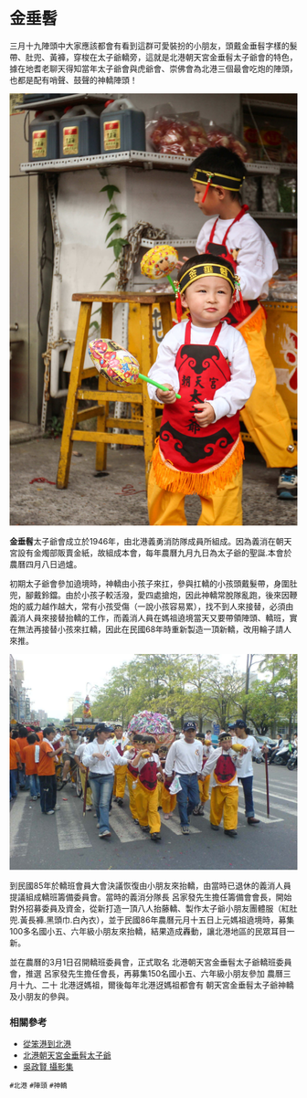 # 金垂髫

三月十九陣頭中大家應該都會有看到這群可愛裝扮的小朋友，頭戴金垂髫字樣的髮帶、肚兜、黃褲，穿梭在太子爺轎旁，這就是北港朝天宮金垂髫太子爺會的特色，據在地耆老聊天得知當年太子爺會與虎爺會、崇佛會為北港三個最會吃炮的陣頭，也都是配有哨聲、鼓聲的神轎陣頭！

![朝天宮金垂髫太子爺的小朋友（吳政賢 攝）](img/001.jpg)

**金垂髫**太子爺會成立於1946年，由北港義勇消防隊成員所組成。因為義消在朝天宮設有金燭部販賣金紙，故組成本會，每年農曆九月九日為太子爺的聖誕.本會於農曆四月八日過爐。

初期太子爺會參加遶境時，神轎由小孩子來扛，參與扛轎的小孩頭戴髮帶，身圍肚兜，腳戴鈴鐺。由於小孩子較活潑，愛四處搶炮，因此神轎常脫隊亂跑，後來因鞭炮的威力越作越大，常有小孩受傷（一說小孩容易累），找不到人來接替，必須由義消人員來接替抬轎的工作，而義消人員在媽祖遶境當天又要帶領陣頭、轎班，實在無法再接替小孩來扛轎，因此在民國68年時重新製造一頂新轎，改用輪子請人來推。

![金垂髫太子爺神轎較小，適合小朋友抬（吳政賢 攝）](img/002.jpg)

到民國85年於轎班會員大會決議恢復由小朋友來抬轎，由當時已退休的義消人員提議組成轎班籌備委員會。當時的義消分隊長 呂家發先生擔任籌備會會長，開始對外招募委員及資金，從新打造一頂八人抬藤轎、製作太子爺小朋友團體服（紅肚兜.黃長褲.黑頭巾.白內衣），並于民國86年農曆元月十五日上元媽祖遶境時，募集100多名國小五、六年級小朋友來抬轎，結果造成轟動，讓北港地區的民眾耳目一新。

並在農曆的3月1日召開轎班委員會，正式取名 北港朝天宮金垂髫太子爺轎班委員會，推選 呂家發先生擔任會長，再募集150名國小五、六年級小朋友參加 農曆三月十九、二十 北港迓媽祖，爾後每年北港迓媽祖都會有 朝天宮金垂髫太子爺神轎 及小朋友的參與。

### 相關參考
* [從笨港到北港](http://www.cuy.ylc.edu.tw/~cuy14/eBook/ch3-4.htm)
* [北港朝天宮金垂髫太子爺](https://www.facebook.com/ChinChuiTiao1946/)
* [吳政賢 攝影集](https://www.facebook.com/comdan66)

`#北港` `#陣頭` `#神轎`
